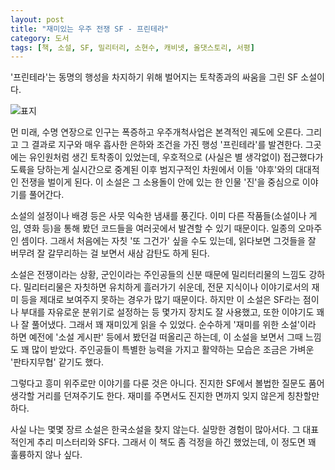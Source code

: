 ```yaml
---
layout: post
title: "재미있는 우주 전쟁 SF - 프린테라"
category: 도서
tags: [책, 소설, SF, 밀리터리, 소현수, 캐비넷, 올댓스토리, 서평]
---
```


'프린테라'는
동명의 행성을 차지하기 위해 벌어지는 토착종과의 싸움을 그린 SF 소설이다.

![표지](https://lh3.googleusercontent.com/QdX0faBIh-Upp3GwnrVsacTmPjJmQlVUiQ9MmLa8G-xPZKcBxf6h1xRIn20qXESr2Zf1aK1SZ3TH_A=s480)

먼 미래, 수명 연장으로 인구는 폭증하고
우주개척사업은 본격적인 궤도에 오른다.
그리고 그 결과로 지구와 매우 흡사한 은하와 조건을 가진 행성 '프린테라'를 발견한다.
그곳에는 유인원처럼 생긴 토착종이 있었는데,
우호적으로 (사실은 별 생각없이) 접근했다가 도륙을 당하는게 실시간으로 중계된 이후
범지구적인 차원에서 이들 '야후'와의 대대적인 전쟁을 벌이게 된다.
이 소설은 그 소용돌이 안에 있는 한 인물 '진'을 중심으로 이야기를 풀어간다.

소설의 설정이나 배경 등은 사뭇 익숙한 냄새를 풍긴다.
이미 다른 작품들(소설이나 게임, 영화 등)을 통해 봤던 코드들을 여러곳에서 발견할 수 있기 때문이다.
일종의 오마주인 셈이다.
그래서 처음에는 자칫 '또 그건가' 싶을 수도 있는데,
읽다보면 그것들을 잘 버무려 잘 갈무리하는 걸 보면서 새삼 감탄도 하게 된다.

소설은 전쟁이라는 상황, 군인이라는 주인공들의 신분 때문에 밀리터리물의 느낌도 강하다.
밀리터리물은 자칫하면 유치하게 흘러가기 쉬운데,
전문 지식이나 이야기로서의 재미 등을 제대로 보여주지 못하는 경우가 많기 때문이다.
하지만 이 소설은 SF라는 점이나 부대를 자유로운 분위기로 설정하는 등 몇가지 장치도 잘 사용했고,
또한 이야기도 꽤나 잘 풀어냈다.
그래서 꽤 재미있게 읽을 수 있었다.
순수하게 '재미를 위한 소설'이라 하면
예전에 '소설 게시판' 등에서 봤던걸 떠올리곤 하는데,
이 소설을 보면서 그때 느낌도 꽤 많이 받았다.
주인공들이 특별한 능력을 가지고 활약하는 모습은 조금은 가벼운 '판타지무협' 같기도 했다.

그렇다고 흥미 위주로만 이야기를 다룬 것은 아니다.
진지한 SF에서 볼법한 질문도 품어 생각할 거리를 던져주기도 한다.
재미를 주면서도 진지한 면까지 잊지 않은게 칭찬할만 하다.

사실 나는 몇몇 장르 소설은 한국소설을 찾지 않는다.
실망한 경험이 많아서다.
그 대표적인게 추리 미스터리와 SF다.
그래서 이 책도 좀 걱정을 하긴 했었는데,
이 정도면 꽤 훌륭하지 않나 싶다.
